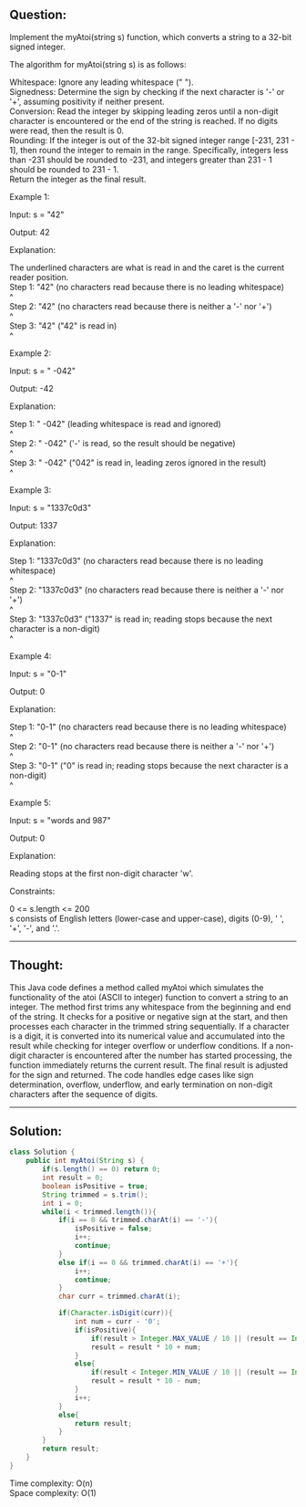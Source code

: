 ## Question:

Implement the myAtoi(string s) function, which converts a string to a 32-bit signed integer.  

The algorithm for myAtoi(string s) is as follows:  

Whitespace: Ignore any leading whitespace (" ").  
Signedness: Determine the sign by checking if the next character is '-' or '+', assuming positivity if neither present.  
Conversion: Read the integer by skipping leading zeros until a non-digit character is encountered or the end of the string is reached. If no digits were read, then the result is 0.  
Rounding: If the integer is out of the 32-bit signed integer range [-231, 231 - 1], then round the integer to remain in the range. Specifically, integers less than -231 should be rounded to -231, and integers greater than 231 - 1 should be rounded to 231 - 1.  
Return the integer as the final result.  

Example 1:  

Input: s = "42"  

Output: 42  

Explanation:  

The underlined characters are what is read in and the caret is the current reader position.  
Step 1: "42" (no characters read because there is no leading whitespace)  
         ^  
Step 2: "42" (no characters read because there is neither a '-' nor '+')  
         ^  
Step 3: "42" ("42" is read in)  
           ^  
           
Example 2:  

Input: s = " -042"  

Output: -42  

Explanation:  

Step 1: "   -042" (leading whitespace is read and ignored)  
            ^  
Step 2: "   -042" ('-' is read, so the result should be negative)  
             ^  
Step 3: "   -042" ("042" is read in, leading zeros ignored in the result)  
               ^  
               
Example 3:  

Input: s = "1337c0d3"  

Output: 1337  

Explanation:  

Step 1: "1337c0d3" (no characters read because there is no leading whitespace)  
         ^  
Step 2: "1337c0d3" (no characters read because there is neither a '-' nor '+')  
         ^  
Step 3: "1337c0d3" ("1337" is read in; reading stops because the next character is a non-digit)  
             ^  
             
Example 4:  

Input: s = "0-1"  

Output: 0  

Explanation:  

Step 1: "0-1" (no characters read because there is no leading whitespace)  
         ^  
Step 2: "0-1" (no characters read because there is neither a '-' nor '+')  
         ^  
Step 3: "0-1" ("0" is read in; reading stops because the next character is a non-digit)  
          ^  
          
Example 5:  

Input: s = "words and 987"  

Output: 0  

Explanation:  

Reading stops at the first non-digit character 'w'.  

Constraints:  

0 <= s.length <= 200  
s consists of English letters (lower-case and upper-case), digits (0-9), ' ', '+', '-', and '.'.  

---
## Thought:
This Java code defines a method called myAtoi which simulates the functionality of the atoi (ASCII to integer) function to convert a string to an integer. The method first trims any whitespace from the beginning and end of the string. It checks for a positive or negative sign at the start, and then processes each character in the trimmed string sequentially. If a character is a digit, it is converted into its numerical value and accumulated into the result while checking for integer overflow or underflow conditions. If a non-digit character is encountered after the number has started processing, the function immediately returns the current result. The final result is adjusted for the sign and returned. The code handles edge cases like sign determination, overflow, underflow, and early termination on non-digit characters after the sequence of digits.  

---
## Solution:
```Java
class Solution {
    public int myAtoi(String s) {
        if(s.length() == 0) return 0;
        int result = 0;
        boolean isPositive = true;
        String trimmed = s.trim();
        int i = 0;
        while(i < trimmed.length()){
            if(i == 0 && trimmed.charAt(i) == '-'){
                isPositive = false;
                i++;
                continue;
            }
            else if(i == 0 && trimmed.charAt(i) == '+'){
                i++;
                continue;
            }
            char curr = trimmed.charAt(i);

            if(Character.isDigit(curr)){
                int num = curr - '0';
                if(isPositive){
                    if(result > Integer.MAX_VALUE / 10 || (result == Integer.MAX_VALUE / 10 && num > 7)) return Integer.MAX_VALUE;
                    result = result * 10 + num;
                }
                else{
                    if(result < Integer.MIN_VALUE / 10 || (result == Integer.MIN_VALUE / 10 && num > 8)) return Integer.MIN_VALUE;
                    result = result * 10 - num;
                }
                i++;
            }
            else{
                return result;
            }
        }
        return result;
    }
}
```
Time complexity: O(n)  
Space complexity: O(1)
